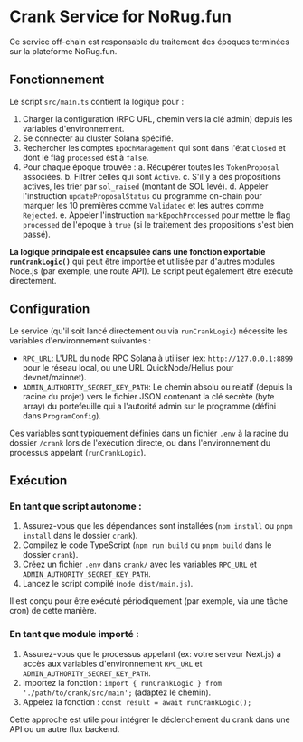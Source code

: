# Crank Service for NoRug.fun

Ce service off-chain est responsable du traitement des époques terminées sur la plateforme NoRug.fun.

## Fonctionnement

Le script `src/main.ts` contient la logique pour :
1. Charger la configuration (RPC URL, chemin vers la clé admin) depuis les variables d'environnement.
2. Se connecter au cluster Solana spécifié.
3. Rechercher les comptes `EpochManagement` qui sont dans l'état `Closed` et dont le flag `processed` est à `false`.
4. Pour chaque époque trouvée :
    a. Récupérer toutes les `TokenProposal` associées.
    b. Filtrer celles qui sont `Active`.
    c. S'il y a des propositions actives, les trier par `sol_raised` (montant de SOL levé).
    d. Appeler l'instruction `updateProposalStatus` du programme on-chain pour marquer les 10 premières comme `Validated` et les autres comme `Rejected`.
    e. Appeler l'instruction `markEpochProcessed` pour mettre le flag `processed` de l'époque à `true` (si le traitement des propositions s'est bien passé).

**La logique principale est encapsulée dans une fonction exportable `runCrankLogic()`** qui peut être importée et utilisée par d'autres modules Node.js (par exemple, une route API). Le script peut également être exécuté directement.

## Configuration

Le service (qu'il soit lancé directement ou via `runCrankLogic`) nécessite les variables d'environnement suivantes :

- `RPC_URL`: L'URL du node RPC Solana à utiliser (ex: `http://127.0.0.1:8899` pour le réseau local, ou une URL QuickNode/Helius pour devnet/mainnet).
- `ADMIN_AUTHORITY_SECRET_KEY_PATH`: Le chemin absolu ou relatif (depuis la racine du projet) vers le fichier JSON contenant la clé secrète (byte array) du portefeuille qui a l'autorité admin sur le programme (défini dans `ProgramConfig`).

Ces variables sont typiquement définies dans un fichier `.env` à la racine du dossier `/crank` lors de l'exécution directe, ou dans l'environnement du processus appelant (`runCrankLogic`).

## Exécution

### En tant que script autonome :

1. Assurez-vous que les dépendances sont installées (`npm install` ou `pnpm install` dans le dossier `crank`).
2. Compilez le code TypeScript (`npm run build` ou `pnpm build` dans le dossier `crank`).
3. Créez un fichier `.env` dans `crank/` avec les variables `RPC_URL` et `ADMIN_AUTHORITY_SECRET_KEY_PATH`.
4. Lancez le script compilé (`node dist/main.js`).

Il est conçu pour être exécuté périodiquement (par exemple, via une tâche cron) de cette manière.

### En tant que module importé :

1. Assurez-vous que le processus appelant (ex: votre serveur Next.js) a accès aux variables d'environnement `RPC_URL` et `ADMIN_AUTHORITY_SECRET_KEY_PATH`.
2. Importez la fonction : `import { runCrankLogic } from './path/to/crank/src/main';` (adaptez le chemin).
3. Appelez la fonction : `const result = await runCrankLogic();`

Cette approche est utile pour intégrer le déclenchement du crank dans une API ou un autre flux backend. 
